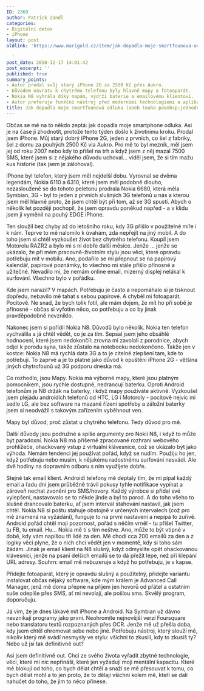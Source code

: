 ```yaml
---
ID: 2369
author: Patrick Zandl
categories:
- Digitální detox
- iPhone
layout: post
oldlink: 'https://www.marigold.cz/item/jak-dopadla-moje-smartfounova-odluka-aneb-touha-po-jednoduchosti

  '
post_date: 2010-12-17 14:01:42
post_excerpt: ''
published: true
summary_points:
- Autor prodal svůj starý iPhone 2G za 2500 Kč přes Aukro.
- Důvodem návratu k chytrému telefonu byly hlavně mapy a fotoaparát.
- Nokia N8 vyhrála díky mapám, výdrži baterie a emailovému klientovi.
- Autor preferuje funkční nástroj před moderními technologiemi a aplikacemi.
title: Jak dopadla moje smartfounová odluka (aneb touha po&nbsp;jednoduchosti)
---
```


Občas se mě na to někdo zeptá: jak dopadla moje smartphone odluka. Asi je na čase ji zhodnotit, protože tento týden došlo k životnímu kroku. Prodal jsem iPhone. Můj starý dobrý iPhone 2G, jeden z prvních, co šel z fabriky, šel z domu za pouhých 2500 Kč via Aukro. Pro mě to byl mezník, měl jsem jej od roku 2007 nebo kdy to přišel na trh a když jsem z něj mazal 7500 SMS, které jsem si z nějakého důvodu uchoval... viděl jsem, že si tím mažu kus historie (tak jsem je zálohoval).

iPhone byl telefon, který jsem měl nejdelší dobu. Vyrovnal se dvěma legendám, Nokia 6110 a 6310, které jsem měl podobně dlouho, nezaslouženě se do tohoto peletonu prodrala Nokia 6680, která měla Symbian, 3G - byl to jeden z prvních slušných 3G telefonů u nás a kterou jsem měl hlavně proto, že jsem chtěl být při tom, až se 3G spustí. Abych o několik let později pochopil, že jsem opravdu poněkud napřed - a v klidu jsem ji vyměnil na pouhý EDGE iPhone. 

Ten sloužil bez chyby až do letošního roku, kdy 3G přišlo v použitelné míře i k nám. Teprve to mě nalomilo k úvahám, zda nepřejít na jiný mobil. A do toho jsem si chtěl vyzkoušet život bez chytrého telefonu. Koupil jsem Motorolu RAZR2 a bylo mi s ní dobře další měsíce. Jenže ... jenže se ukázalo, že při mém pracovně-životním stylu jsou věci, které opravdu potřebuju mít v mobilu. Ano, podařilo se mi přepnout se na papírový kalendář, papírové poznámky, to všechno mi stále přišlo přínosné a užitečné. Nevadilo mi, že nemám online email, mizerný displej nelákal k surfování. Všechno bylo v pořádku. 

Kde jsem narazil? V mapách. Potřebuju je často a nepomáhalo si je tisknout dopředu, nebavilo mě tahat s sebou papírové. A chyběl mi fotoaparát. Pocitově. Ne snad, že bych tolik fotil, ale mám dojem, že mít ho při sobě je přínosné - občas si vyfotím něco, co potřebuju a co by jinak pravděpodobně nevzniklo. 

Nakonec jsem si pořídil Nokia N8. Důvodů bylo několik. Nokia ten telefon vychválila a já chtěl vědět, co je za tím. Sepsal jsem jeho obsáhlé hodnocení, které jsem nedokončil: zrovna mi zavolali z porodnice, abych odjel k porodu syna, takže zůstalo na notebooku nedokončeno. Takže jen v kostce: Nokia N8 má rychlá data 3G a to je citelné zlepšení tam, kde to potřebuji. To zaprvé a je to platné jako důvod k opuštění iPhone 2G - většina jiných chytrofounů už 3G podporu dneska má. 

Co rozhodlo, jsou Mapy. Nokia má výborné mapy, které jsou platným pomocníkem, jsou rychle dostupné, nedrancují baterku. Oproti Android telefonům je N8 držák na baterky, i když mapy používáte aktivně. Vyzkoušel jsem plejádu androidích telefonů od HTC, LG i Motoroly - pocitově nejvíc mi sedlo LG, ale bez software na mazané řízení spotřeby a záložní baterky jsem si neodvážil s takovým zařízením vyběhnout ven. 

Mapy byl důvod, proč zůstat u chytrého telefonu. Tedy důvod pro mě. 

Další důvody jsou podružné a spíše argumenty pro Nokii N8, i když to může být paradoxní. Nokia N8 má příšerně zpracované rozhraní webového prohlížeče, ohackovaný vstup z virtuální klávesnice, což se ukázalo být jako výhoda. Nemám tendenci jej používat pořád, když se nudím. Použiju ho jen, když potřebuju nebo musím, k nějakému radostnému surfování nesvádí. Ale dvě hodiny na dopravním odboru s ním využijete dobře. 

Stejně tak email klient. Androidí telefony mě deptaly tím, že mi pípal každý email a řadu dní jsem průběžně trávil pokusy tyhle notifikace vypínat a zároveň nechat zvonění pro SMS/hovory. Každý výrobce si přidal své vylepšení, nastavovalo se to někde jinde a byl to porod. A do toho všeho to slušně drancovalo baterku, ať jsem interval stahování nastavil, jak jsem chtěl. Nokia N8 si poštu stahuje obstojně v určených intervalech (což pro mě znamená na vyžádání), funguje to na první nastavení a nepípá to zuřivě. Android pořád chtěl moji pozornost, pořád s něčím vrněl - tu přišel Twitter, tu FB, tu email. Hu... Nokia mě tí s tím neštve. Ano, může to být vtipné v době, kdy vám napíšou tři lidé za den. Mě chodí cca 200 emailů za den a z logiky věci plyne, že o nich chci vědět jen v momentě, kdy si toho sám žádám. Jinak je email klient na N8 slušný, když odmyslíte opět ohackovanou klávesnici, jenže na psaní delších emailů se to dá přežít lépe, než při klepání URL adresy. Souhrn: email mě nebuzeruje a když ho potřebuju, je v kapse. 

Přidejte fotoaparát, který je opravdu slušný a použitelný, přidejte variantu instalovat občas nějaký software, kde mým králem je Advanced Call Manager, jenž mě doma přepne na příjem jen hovorů od přátel a ostatním suše odepíše přes SMS, ať mi nevolají, ale pošlou sms. Skvělý program, doporučuju. 

Já vím, že je dnes lákavé mít iPhone a Android. Na Symbian už dávno nevznikají programy jako první. Neohromíte nejnovější verzí Foursquare nebo translatoru textů rozpoznaných přes OCR. Jenže mě už přešla doba, kdy jsem chtěl ohromovat sebe nebo jiné. Potřebuju nástroj, který slouží mě, nikoliv který mě svádí nesmysly ve stylu: všichni to zkusili, kdy to zkusíš ty? Nebo už jsi tak definitivně out? 

Asi jsem definitivně out. Chci ze svého života vyřadit zbytné technologie, věci, které mi nic nepřináší, které jen vyžadují moji mentální kapacitu. Které mě blokují od toho, co bych dělat chtěl a snaží se mě přesouvat k tomu, co bych dělat mohl a to jen proto, že to dělají všichni kolem mě, kteří se dali nahučet do toho, že jim to něco přinese.